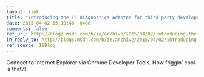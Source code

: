```yaml
---
layout: link
title: "Introducing the IE Diagnostics Adapter for third party developer tools"
date: 2015-04-02 15:10:48 -0400
comments: false
ref_url: http://blogs.msdn.com/b/ie/archive/2015/04/02/introducing-the-ie-diagnostics-adapter-for-third-party-developer-tools.aspx
in_reply_to: http://blogs.msdn.com/b/ie/archive/2015/04/02/introducing-the-ie-diagnostics-adapter-for-third-party-developer-tools.aspx
ref_source: IEBlog
---
```


Connect to Internet Explorer via Chrome Developer Tools. How friggin’ cool is that?!